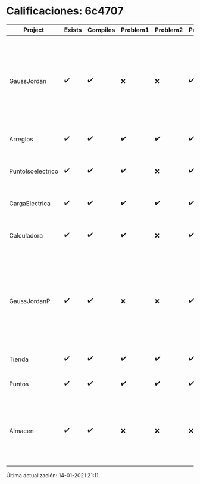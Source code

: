# Calificaciones: 6c4707
|Project|Exists|Compiles|Problem1|Problem2|Problem3|Extra|Grade|CommitHash|CommitDate|CheckDate|DueDate|Comments|
|-|-|-|-|-|-|-|-|-|-|-|-|-|
|GaussJordan|✔️|✔️|❌|❌|✔️|❌|6.0|3e19f8ec792c2d67bacee8cbe68d00fadea99470|29-10-2020 12:57:25|29-10-2020 21:41:31|29-10-2020 21:00:00|No aplica correctamente el método de Gauss-Jordan/No aplica correctamente el método de Gauss-Jordan//No intercambia las filas cuando un pivote es cero|
|Arreglos|✔️|✔️|✔️|✔️|✔️|✔️|10.0|45b38f85840e5b53ec4ee72e01634d9b61052174|22-10-2020 13:58:45|27-10-2020 22:31:26|22-10-2020 21:00:00|///|
|PuntoIsoelectrico|✔️|✔️|✔️|❌|✔️|✔️|10.0|0206e22493653de634dd937fc81be14728c68199|26-11-2020 18:38:14|26-11-2020 21:10:56|26-11-2020 21:00:00|/No evalúa correctamente el punto isoeléctrico de la molécula//|
|CargaElectrica|✔️|✔️|✔️|✔️|✔️|✔️|10.0|f1a87f540adeb78af2130e282612415271218f9f|19-11-2020 01:00:55|19-11-2020 21:10:56|19-11-2020 21:00:00|///|
|Calculadora|✔️|✔️|✔️|❌|✔️|✔️|9.0|390c014d190483021bb31f9e2bb9d2cd4a30f3ac|12-10-2020 15:19:54|15-10-2020 21:24:57|15-10-2020 21:00:00|No implementa la operación multiplicación/No evita la división entre cero|
|GaussJordanP|✔️|✔️|❌|❌|✔️|❌|7.333333333333333|c92faadea34fdf009529dd2254e983040b270a1f|14-01-2021 20:17:24|14-01-2021 21:10:33|14-01-2021 21:00:00|No aplica correctamente el método de Gauss-Jordan/No aplica correctamente el método de Gauss-Jordan//No intercambia las filas cuando un pivote es cero|
|Tienda|✔️|✔️|✔️|✔️|✔️|✔️|10.0|b7972645a745f23a7a6b0bd3493e6c45c081bbc9|11-12-2020 18:54:23|11-12-2020 21:15:23|11-12-2020 21:00:00|///|
|Puntos|✔️|✔️|✔️|✔️|✔️|✔️|10.0|81f0e2bc2a8bd7d3c8f8af72ce20c75017e41a97|06-11-2020 23:25:04|07-11-2020 22:08:25|05-11-2020 21:00:00|///|
|Almacen|✔️|✔️|❌|❌|❌|✔️|7.333333333333332|7a40dabde17720e884aa5d9fe2c06c26014f98a1|01-12-2020 22:41:11|02-12-2020 21:04:35|04-12-2020 21:00:00|No genera correctamente el inventario/No genera correctamente el inventario/No genera correctamente el inventario/|

Última actualización: 14-01-2021 21:11